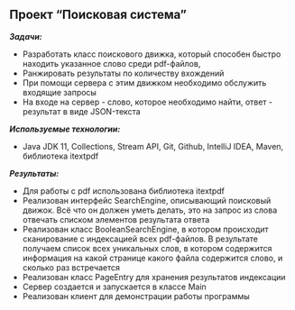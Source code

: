 ## Проект “Поисковая система”

***Задачи:***
- Разработать класс поискового движка, который способен быстро находить указанное слово среди pdf-файлов, 
- Ранжировать результаты по количеству вхождений
- При помощи сервера с этим движком необходимо обслужить входящие запросы
- На входе на сервер - слово, которое необходимо найти, ответ - результат в виде JSON-текста

***Используемые технологии:***
- Java JDK 11, Collections, Stream API, Git, Github, IntelliJ IDEA, Maven, библиотека itextpdf

***Результаты:***
- Для работы с pdf использована библиотека itextpdf
- Реализован интерфейс SearchEngine, описывающий поисковый движок. Всё что он должен уметь делать, это на запрос из слова отвечать списком элементов результата ответа
- Реализован класс BooleanSearchEngine, в котором происходит сканирование с индексацией всех pdf-файлов. В результате получаем список всех уникальных слов, в котором содержится информация на какой странице какого файла содержится слово, и сколько раз встречается
- Реализован класс PageEntry для хранения результатов индексации
- Сервер создается и запускается в классе Main
- Реализован клиент для демонстрации работы программы
